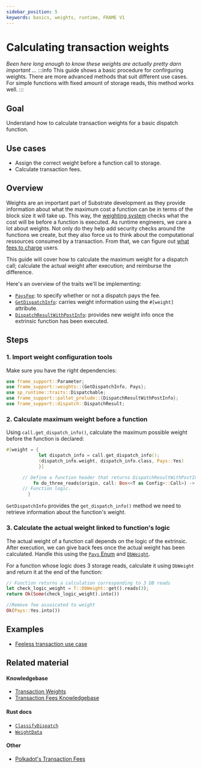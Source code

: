 ```yaml
---
sidebar_position: 5
keywords: basics, weights, runtime, FRAME V1 
---
```


# Calculating transaction weights

_Been here long enough to know these weights are actually pretty darn important ..._
:::info
This guide shows a basic procedure for confirguring weights. There are more advanced methods that suit different use cases. For simple functions with fixed amount of storage reads, this method works well.
:::

## Goal

Understand how to calculate transaction weights for a basic dispatch function.

## Use cases

- Assign the correct weight before a function call to storage.
- Calculate transaction fees.

## Overview

Weights are an important part of Substrate development as they provide information about what the maximum cost a function can be in terms of the block size it will take up. This way, the [weighting system][weights-kb] checks what the cost will be before a function is executed. As runtime engineers, we care a lot about weights. Not only do they help add security checks around the functions we create, but they also force us to think about the computational ressources consumed by a transaction. From that, we can figure out [what fees to charge][fees-kb] users.

This guide will cover how to calculate the maximum weight for a dispatch call; calculate the actual weight after execution; and 
reimburse the difference. 

Here's an overview of the traits we'll be implementing:

- [`PaysFee`][paysfee-rustdocs]: to specify whether or not a dispatch pays the fee.
- [`GetDispatchInfo`][get-dispatchinfo-rustdocs]: carries weight information using the `#[weight]` attribute.
- [`DispatchResultWithPostInfo`][get-postdispatchinfo-rustdocs]: provides new weight info once the extrinsic function has been executed.

## Steps

### 1. Import weight configuration tools

Make sure you have the right dependencies:

```rust
use frame_support::Parameter;
use frame_support::weights::{GetDispatchInfo, Pays};
use sp_runtime::traits::Dispatchable;
use frame_support::pallet_prelude::{DispatchResultWithPostInfo};
use frame_support::dispatch::DispatchResult;
```

### 2. Calculate maximum weight before a function

Using `call.get_dispatch_info()`, calculate the maximum possible weight before the function is declared:

```rust
#[weight = {
			let dispatch_info = call.get_dispatch_info();
			(dispatch_info.weight, dispatch_info.class, Pays::Yes)
            }]

      // Define a function header that returns DispatchResultWithPostInfo.
		  fn do_three_reads(origin, call: Box<<T as Config>::Call>) -> DispatchResultWithPostInfo {
      // Function logic.
        }
```

`GetDispatchInfo` provides the `get_dispatch_info()` method we need to retrieve information about the function's weight.

### 3. Calculate the actual weight linked to function's logic

The actual weight of a function call depends on the logic of the extrinsic. After execution, we can give back fees once the actual weight has been calculated. Handle this using the [`Pays` Enum][pays-rustdocs] and [`DbWeight`][dbweight-rustdocs].

For a function whose logic does 3 storage reads, calculate it using `DbWeight` and return it at the end of the function:

```rust
// Function returns a calculation corresponding to 3 DB reads
let check_logic_weight = T::DbWeight::get().reads(3);
return Ok(Some(check_logic_weight).into())

//Remove fee assoicated to weight
Ok(Pays::Yes.into())
```
## Examples

- [Feeless transaction use case](https://github.com/shawntabrizi/substrate-feeless-token-factory#user-story)

## Related material

#### Knowledgebase
- [Transaction Weights](https://substrate.dev/docs/en/knowledgebase/learn-substrate/weight)
- [Transaction Fees Knowledgebase](https://substrate.dev/docs/en/knowledgebase/runtime/fees)

#### Rust docs
- [`ClassifyDispatch`](https://substrate.dev/rustdocs/v3.0.0/frame_support/weights/trait.ClassifyDispatch.html)
- [`WeightData`](https://substrate.dev/rustdocs/v3.0.0/frame_support/weights/trait.WeighData.html)

#### Other
- [Polkadot's Transaction Fees](https://wiki.polkadot.network/docs/en/learn-transaction-fees)

[weights-kb]: https://substrate.dev/docs/en/knowledgebase/learn-substrate/weight
[fees-kb]: https://substrate.dev/docs/en/knowledgebase/runtime/fees
[paysfee-rustdocs]: https://substrate.dev/rustdocs/v3.0.0/frame_support/weights/trait.PaysFee.html
[get-dispatchinfo-rustdocs]: https://substrate.dev/rustdocs/v3.0.0/frame_support/weights/trait.GetDispatchInfo.html
[get-postdispatchinfo-rustdocs]: https://docs.rs/frame-support/3.0.0/frame_support/dispatch/type.DispatchResultWithPostInfo.html
[pays-rustdocs]: https://docs.rs/frame-support/3.0.0/frame_support/weights/enum.Pays.html
[dbweight-rustdocs]: https://substrate.dev/rustdocs/v3.0.0/frame_system/pallet/trait.Config.html#associatedtype.DbWeight